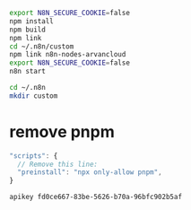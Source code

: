 ```sh
export N8N_SECURE_COOKIE=false
npm install
npm build
npm link
cd ~/.n8n/custom
npm link n8n-nodes-arvancloud
export N8N_SECURE_COOKIE=false
n8n start
```


```sh
cd ~/.n8n
mkdir custom
```

# remove pnpm
```ts
"scripts": {
  // Remove this line:
  "preinstall": "npx only-allow pnpm",
}
```


```sh
apikey fd0ce667-83be-5626-b70a-96bfc902b5af
```
